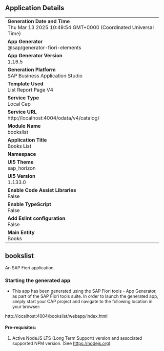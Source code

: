## Application Details
|               |
| ------------- |
|**Generation Date and Time**<br>Thu Mar 13 2025 10:49:54 GMT+0000 (Coordinated Universal Time)|
|**App Generator**<br>@sap/generator-fiori-elements|
|**App Generator Version**<br>1.16.5|
|**Generation Platform**<br>SAP Business Application Studio|
|**Template Used**<br>List Report Page V4|
|**Service Type**<br>Local Cap|
|**Service URL**<br>http://localhost:4004/odata/v4/catalog/|
|**Module Name**<br>bookslist|
|**Application Title**<br>Books List|
|**Namespace**<br>|
|**UI5 Theme**<br>sap_horizon|
|**UI5 Version**<br>1.133.0|
|**Enable Code Assist Libraries**<br>False|
|**Enable TypeScript**<br>False|
|**Add Eslint configuration**<br>False|
|**Main Entity**<br>Books|

## bookslist

An SAP Fiori application.

### Starting the generated app

-   This app has been generated using the SAP Fiori tools - App Generator, as part of the SAP Fiori tools suite.  In order to launch the generated app, simply start your CAP project and navigate to the following location in your browser:

http://localhost:4004/bookslist/webapp/index.html

#### Pre-requisites:

1. Active NodeJS LTS (Long Term Support) version and associated supported NPM version.  (See https://nodejs.org)


